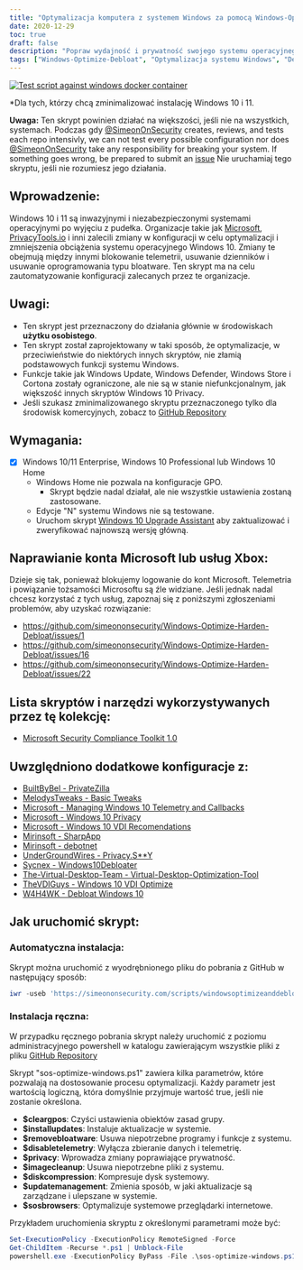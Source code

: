 ```yaml
---
title: "Optymalizacja komputera z systemem Windows za pomocą Windows-Optimize-Debloat"
date: 2020-12-29
toc: true
draft: false
description: "Popraw wydajność i prywatność swojego systemu operacyjnego Windows za pomocą Windows-Optimize-Debloat, kompleksowego skryptu, który pomaga usunąć bloatware i zoptymalizować ustawienia systemowe."
tags: ["Windows-Optimize-Debloat", "Optymalizacja systemu Windows", "Debloating Windows", "Przyspieszenie systemu Windows", "Optymalizacja wydajności systemu Windows", "Zwiększenie wydajności systemu Windows", "Optymalizacja systemu Windows", "Microsoft", "Prywatność", "Usuwanie zbędnego oprogramowania", "Windows 10", "Windows 11", "Windows Defender", "Windows Update", "Cortona", "Obiekty zasad grupy", "Telemetria", "Sklep Windows", "Windows 10 Professional", "Windows 10 Home"]
---
```



[![Test script against windows docker container](https://github.com/simeononsecurity/Windows-Optimize-Debloat/actions/workflows/test-with-docker.yml/badge.svg)](https://github.com/simeononsecurity/Windows-Optimize-Debloat/actions/workflows/test-with-docker.yml)

*Dla tych, którzy chcą zminimalizować instalację Windows 10 i 11.

**Uwaga:** Ten skrypt powinien działać na większości, jeśli nie na wszystkich, systemach. Podczas gdy [@SimeonOnSecurity](https://github.com/simeononsecurity) creates, reviews, and tests each repo intensivly, we can not test every possible configuration nor does [@SimeonOnSecurity](https://github.com/simeononsecurity) take any responsibility for breaking your system. If something goes wrong, be prepared to submit an [issue](../../issues) Nie uruchamiaj tego skryptu, jeśli nie rozumiesz jego działania.

## Wprowadzenie:
Windows 10 i 11 są inwazyjnymi i niezabezpieczonymi systemami operacyjnymi po wyjęciu z pudełka.
Organizacje takie jak [Microsoft](https://microsoft.com), [PrivacyTools.io](https://PrivacyTools.io) i inni zalecili zmiany w konfiguracji w celu optymalizacji i zmniejszenia obciążenia systemu operacyjnego Windows 10. Zmiany te obejmują między innymi blokowanie telemetrii, usuwanie dzienników i usuwanie oprogramowania typu bloatware. Ten skrypt ma na celu zautomatyzowanie konfiguracji zalecanych przez te organizacje.

## Uwagi:
- Ten skrypt jest przeznaczony do działania głównie w środowiskach **użytku osobistego**.
- Ten skrypt został zaprojektowany w taki sposób, że optymalizacje, w przeciwieństwie do niektórych innych skryptów, nie złamią podstawowych funkcji systemu Windows.
 - Funkcje takie jak Windows Update, Windows Defender, Windows Store i Cortona zostały ograniczone, ale nie są w stanie niefunkcjonalnym, jak większość innych skryptów Windows 10 Privacy.
- Jeśli szukasz zminimalizowanego skryptu przeznaczonego tylko dla środowisk komercyjnych, zobacz to [GitHub Repository](https://github.com/simeononsecurity/Standalone-Windows-STIG-Script)

## Wymagania:
- [X] Windows 10/11 Enterprise, Windows 10 Professional lub Windows 10 Home
  - Windows Home nie pozwala na konfiguracje GPO.
    - Skrypt będzie nadal działał, ale nie wszystkie ustawienia zostaną zastosowane.
  - Edycje "N" systemu Windows nie są testowane.
  - Uruchom skrypt [Windows 10 Upgrade Assistant](https://support.microsoft.com/en-us/help/3159635/windows-10-update-assistant) aby zaktualizować i zweryfikować najnowszą wersję główną.

## Naprawianie konta Microsoft lub usług Xbox:
Dzieje się tak, ponieważ blokujemy logowanie do kont Microsoft. Telemetria i powiązanie tożsamości Microsoftu są źle widziane.
Jeśli jednak nadal chcesz korzystać z tych usług, zapoznaj się z poniższymi zgłoszeniami problemów, aby uzyskać rozwiązanie:
- https://github.com/simeononsecurity/Windows-Optimize-Harden-Debloat/issues/1
- https://github.com/simeononsecurity/Windows-Optimize-Harden-Debloat/issues/16
- https://github.com/simeononsecurity/Windows-Optimize-Harden-Debloat/issues/22

## Lista skryptów i narzędzi wykorzystywanych przez tę kolekcję:
- [Microsoft Security Compliance Toolkit 1.0](https://www.microsoft.com/en-us/download/details.aspx?id=55319)

## Uwzględniono dodatkowe konfiguracje z:
- [BuiltByBel - PrivateZilla](https://github.com/builtbybel/privatezilla)
- [MelodysTweaks - Basic Tweaks](https://sites.google.com/view/melodystweaks/basictweaks)
- [Microsoft - Managing Windows 10 Telemetry and Callbacks](https://docs.microsoft.com/en-us/windows/privacy/manage-connections-from-windows-operating-system-components-to-microsoft-services)
- [Microsoft - Windows 10 Privacy](https://docs.microsoft.com/en-us/windows/privacy/)
- [Microsoft - Windows 10 VDI Recomendations](https://docs.microsoft.com/en-us/windows-server/remote/remote-desktop-services/rds_vdi-recommendations-1909)
- [Mirinsoft - SharpApp](https://github.com/builtbybel/sharpapp)
- [Mirinsoft - debotnet](https://github.com/builtbybel/debotnet)
- [UnderGroundWires - Privacy.S**Y](https://github.com/undergroundwires/privacy.sexy)
- [Sycnex - Windows10Debloater](https://github.com/Sycnex/Windows10Debloater)
- [The-Virtual-Desktop-Team - Virtual-Desktop-Optimization-Tool](https://github.com/The-Virtual-Desktop-Team/Virtual-Desktop-Optimization-Tool)
- [TheVDIGuys - Windows 10 VDI Optimize](https://github.com/TheVDIGuys/Windows_10_VDI_Optimize)
- [W4H4WK - Debloat Windows 10](https://github.com/W4RH4WK/Debloat-Windows-10/tree/master/scripts)

## Jak uruchomić skrypt:
### Automatyczna instalacja:
Skrypt można uruchomić z wyodrębnionego pliku do pobrania z GitHub w następujący sposób:
```powershell
iwr -useb 'https://simeononsecurity.com/scripts/windowsoptimizeanddebloat.ps1'|iex
```
### Instalacja ręczna:
W przypadku ręcznego pobrania skrypt należy uruchomić z poziomu administracyjnego powershell w katalogu zawierającym wszystkie pliki z pliku [GitHub Repository](https://github.com/simeononsecurity/Windows-Optimize-Debloat)

Skrypt "sos-optimize-windows.ps1" zawiera kilka parametrów, które pozwalają na dostosowanie procesu optymalizacji. Każdy parametr jest wartością logiczną, która domyślnie przyjmuje wartość true, jeśli nie zostanie określona.

- **$cleargpos**: Czyści ustawienia obiektów zasad grupy.
- **$installupdates**: Instaluje aktualizacje w systemie.
- **$removebloatware**: Usuwa niepotrzebne programy i funkcje z systemu.
- **$disabletelemetry**: Wyłącza zbieranie danych i telemetrię.
- **$privacy**: Wprowadza zmiany poprawiające prywatność.
- **$imagecleanup**: Usuwa niepotrzebne pliki z systemu.
- **$diskcompression**: Kompresuje dysk systemowy.
- **$updatemanagement**: Zmienia sposób, w jaki aktualizacje są zarządzane i ulepszane w systemie.
- **$sosbrowsers**: Optymalizuje systemowe przeglądarki internetowe.

Przykładem uruchomienia skryptu z określonymi parametrami może być:

```powershell
Set-ExecutionPolicy -ExecutionPolicy RemoteSigned -Force
Get-ChildItem -Recurse *.ps1 | Unblock-File
powershell.exe -ExecutionPolicy ByPass -File .\sos-optimize-windows.ps1 -cleargpos:$false -installupdates:$false
```

